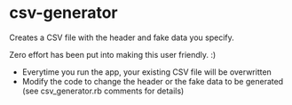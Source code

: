 # csv-generator
Creates a CSV file with the header and fake data you specify.

Zero effort has been put into making this user friendly. :)

- Everytime you run the app, your existing CSV file will be overwritten
- Modify the code to change the header or the fake data to be generated (see csv_generator.rb comments for details)
